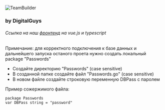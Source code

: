 ![TeamBuilder](https://i.ibb.co/8Ncsm5g/logo.png)
### by DigitalGuys
###### Ссылка на наш [фронтенд] на vue.js и typescript

Примечание: для корректного подключения к базе данных и дальнейшего запуска останого проета нужно создать локальный package "Passwords"
+ Создайте директорию "Passwords" (case sensitive)
+ В созданной папке создайте файл "Passwords.go" (case sensitive)
+ В новом файле создайте строковую переменную DBPass с паролем

Пример сожержимого файла:

```
package Passwords
var DBPass string = "password"
```

[фронтенд]:https://github.com/kniazevgeny/hackathon2019-politech
